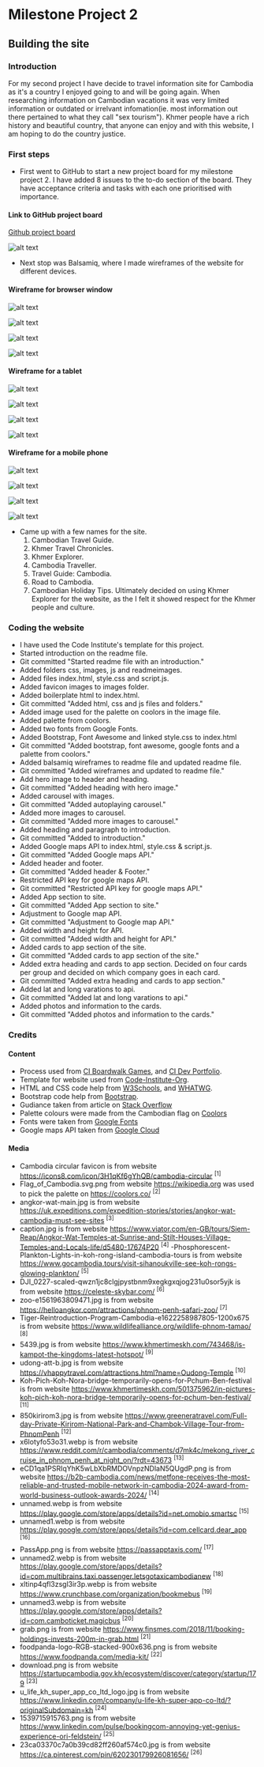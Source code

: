 # **Milestone Project 2** 

## Building the site

### Introduction

For my second project I have decide to travel information site for Cambodia as it's a country I enjoyed going to and will be going again. When researching information on Cambodian vacations it was very limited information or outdated or irrelvant infomation(ie. most information out there pertained to what they call "sex tourism"). Khmer people have a rich history and beautiful country, that anyone can enjoy and with this website, I am hoping to do the country justice.


### First steps

- First went to GitHub to start a new project board for my milestone project 2. I have added 8 issues to the to-do section of the board. They have acceptance criteria and tasks with each one prioritised with importance.

#### Link to GitHub project board

[Github project board](https://github.com/users/MrCCampbell/projects/6/views/1?layout=board&visibleFields=%5B%22Title%22%2C%22Assignees%22%2C%22Status%22%2C%22Labels%22%5D)

![alt text](assets/readmeimages/Screenshot%202025-03-22%20000606.png "Github project board")

- Next stop was Balsamiq, where I made wireframes of the website for different devices.

#### Wireframe for browser window

![alt text](assets/readmeimages/Screenshot%202025-03-20%20234146.png "Browser window 1")

![alt text](assets/readmeimages/Screenshot%202025-03-20%20234206.png "Browser window 2")

![alt text](assets/readmeimages/Screenshot%202025-03-20%20234228.png "Browser window 3")

![alt text](assets/readmeimages/Screenshot%202025-03-20%20234254.png "Browser window 4")

#### Wireframe for a tablet

![alt text](assets/readmeimages/Screenshot%202025-03-20%20233935.png "Tablet window 1")

![alt text](assets/readmeimages/Screenshot%202025-03-20%20234002.png "Tablet window 2")

![alt text](assets/readmeimages/Screenshot%202025-03-20%20234021.png "Tablet window 3")

![alt text](assets/readmeimages/Screenshot%202025-03-20%20234054.png "Tablet window 4")

#### Wireframe for a mobile phone

![alt text](assets/readmeimages/Screenshot%202025-03-20%20233636.png "Mobile phone window 1")

![alt text](assets/readmeimages/Screenshot%202025-03-20%20233714.png "Mobile phone window 2")

![alt text](assets/readmeimages/Screenshot%202025-03-20%20233743.png "Mobile phone window 3")

![alt text](assets/readmeimages/Screenshot%202025-03-20%20233819.png "Mobile phone window 4")

- Came up with a few names for the site. 
  1. Cambodian Travel Guide.
  2. Khmer Travel Chronicles.
  3. Khmer Explorer.
  4. Cambodia Traveller.
  5. Travel Guide: Cambodia.
  6. Road to Cambodia.
  7. Cambodian Holiday Tips.
Ultimately decided on using Khmer Explorer for the website, as the I felt it showed respect for the Khmer people and culture.













### Coding the website

- I have used the Code Institute's template for this project.
- Started introduction on the readme file.
- Git committed "Started readme file with an introduction."
- Added folders css, images, js and readmeimages.
- Added files index.html, style.css and script.js.
- Added favicon images to images folder.
- Added boilerplate html to index.html.
- Git committed "Added html, css and js files and folders."
- Added image used for the palette on coolors in the image file.
- Added palette from coolors.
- Added two fonts from Google Fonts.
- Added Bootstrap, Font Awesome and linked style.css to index.html
- Git committed "Added bootstrap, font awesome, google fonts and a palette from coolors."
- Added balsamiq wireframes to readme file and updated readme file.
- Git committed "Added wireframes and updated to readme file."
- Add hero image to header and heading.
- Git committed "Added heading with hero image."
- Added carousel with images.
- Git committed "Added autoplaying carousel."
- Added more images to carousel.
- Git committed "Added more images to carousel."
- Added heading and paragraph to introduction.
- Git committed "Added to introduction."
- Added Google maps API to index.html, style.css & script.js.
- Git committed "Added Google maps API." 
- Added header and footer.
- Git committed "Added header & Footer."
- Restricted API key for google maps API.
- Git committed "Restricted API key for google maps API."
- Added App section to site.
- Git committed "Added App section to site."
- Adjustment to Google map API.
- Git committed "Adjustment to Google map API."
- Added width and height for API.
- Git committed "Added width and height for API."
- Added cards to app section of the site.
- Git committed "Added cards to app section of the site."
- Added extra heading and cards to app section. Decided on four cards per group and decided on which company goes in each card.
- Git committed "Added extra heading and cards to app section."
- Added lat and long varations to api.
- Git committed "Added lat and long varations to api."
- Added photos and information to the cards.
- Git committed "Added photos and information to the cards."


### Credits

#### Content

- Process used from [CI Boardwalk Games](https://github.com/Code-Institute-Solutions/boardwalk-games-v1-sourcecode.git), and [CI Dev Portfolio](https://github.com/Code-Institute-Solutions/dev-portfolio.git).
- Template for website used from [Code-Institute-Org](https://github.com/Code-Institute-Org/ci-full-template).
- HTML and CSS code help from [W3Schools](https://www.w3schools.com/), and [WHATWG](https://whatwg.org/).
- Bootstrap code help from [Bootstrap](https://getbootstrap.com/).
- Gudiance taken from article on  [Stack Overflow](https://stackoverflow.com/)
- Palette colours were made from the Cambodian flag on [Coolors](https://coolors.co/)
- Fonts were taken from [Google Fonts](https://fonts.google.com/)
- Google maps API taken from [Google Cloud](https://console.cloud.google.com/google/maps-apis/home;onboard=true?project=semiotic-primer-454323-n5&inv=1&invt=AbthWg&organizationId=800517397602)

#### Media

- Cambodia circular favicon is from website https://icons8.com/icon/3H1qKf6gYhQB/cambodia-circular <sup>[1]</sup>
- Flag_of_Cambodia.svg.png from website https://wikipedia.org was used to pick the palette on https://coolors.co/ <sup>[2]</sup>
- angkor-wat-main.jpg is from website https://uk.expeditions.com/expedition-stories/stories/angkor-wat-cambodia-must-see-sites <sup>[3]</sup>
- caption.jpg is from website https://www.viator.com/en-GB/tours/Siem-Reap/Angkor-Wat-Temples-at-Sunrise-and-Stilt-Houses-Village-Temples-and-Locals-life/d5480-17674P20 <sup>[4]</sup>
-Phosphorescent-Plankton-Lights-in-koh-rong-island-cambodia-tours is from website https://www.gocambodia.tours/visit-sihanoukville-see-koh-rongs-glowing-plankton/ <sup>[5]</sup>
- DJI_0227-scaled-qwzn1jc8clgjpystbnm9xegkgxqjog231u0sor5yjk is from website https://celeste-skybar.com/ <sup>[6]</sup>
- zoo-e1561963809471.jpg is from website https://helloangkor.com/attractions/phnom-penh-safari-zoo/ <sup>[7]</sup>
- Tiger-Reintroduction-Program-Cambodia-e1622258987805-1200x675 is from website https://www.wildlifealliance.org/wildlife-phnom-tamao/ <sup>[8]</sup>
- 5439.jpg is from website https://www.khmertimeskh.com/743468/is-kampot-the-kingdoms-latest-hotspot/ <sup>[9]</sup>
- udong-att-b.jpg is from website https://vhappytravel.com/attractions.html?name=Oudong-Temple <sup>[10]</sup>
- Koh-Pich-Koh-Nora-bridge-temporarily-opens-for-Pchum-Ben-festival is from website 
https://www.khmertimeskh.com/501375962/in-pictures-koh-pich-koh-nora-bridge-temporarily-opens-for-pchum-ben-festival/ <sup>[11]</sup>
- 850kirirom3.jpg is from website https://www.greeneratravel.com/Full-day-Private-Kirirom-National-Park-and-Chambok-Village-Tour-from-PhnomPenh <sup>[12]</sup>
- x6lotyfo53o31.webp is from website https://www.reddit.com/r/cambodia/comments/d7mk4c/mekong_river_cruise_in_phnom_penh_at_night_on/?rdt=43673 <sup>[13]</sup>
- eCD1qa1PSRIqYhK5wLbXbRMDOVnpzNDlaN5QUgdP.png is from website https://b2b-cambodia.com/news/metfone-receives-the-most-reliable-and-trusted-mobile-network-in-cambodia-2024-award-from-world-business-outlook-awards-2024/ <sup>[14]</sup>
- unnamed.webp is from website https://play.google.com/store/apps/details?id=net.omobio.smartsc <sup>[15]</sup>
- unnamed1.webp is from website https://play.google.com/store/apps/details?id=com.cellcard.dear_app <sup>[16]</sup>
- PassApp.png is from website https://passapptaxis.com/ <sup>[17]</sup>
- unnamed2.webp is from website https://play.google.com/store/apps/details?id=com.multibrains.taxi.passenger.letsgotaxicambodianew <sup>[18]</sup>
- xltinp4qfl3zsgl3ir3p.webp is from website https://www.crunchbase.com/organization/bookmebus <sup>[19]</sup>
- unnamed3.webp is from website https://play.google.com/store/apps/details?id=com.camboticket.magicbus <sup>[20]</sup>
- grab.png is from website https://www.finsmes.com/2018/11/booking-holdings-invests-200m-in-grab.html <sup>[21]</sup>
- foodpanda-logo-RGB-stacked-900x636.png is from website https://www.foodpanda.com/media-kit/ <sup>[22]</sup>
- download.png is from website https://startupcambodia.gov.kh/ecosystem/discover/category/startup/179 <sup>[23]</sup>
- u_life_kh_super_app_co_ltd_logo.jpg is from website https://www.linkedin.com/company/u-life-kh-super-app-co-ltd/?originalSubdomain=kh <sup>[24]</sup>
- 1539715915763.png is from website https://www.linkedin.com/pulse/bookingcom-annoying-yet-genius-experience-ori-feldstein/ <sup>[25]</sup>
-  23ca03370c7a0b39cd82ff260af574c0.jpg is from website https://ca.pinterest.com/pin/620230179926081656/ <sup>[26]</sup>